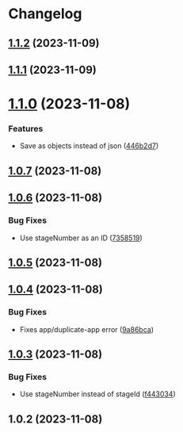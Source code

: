 # Changelog

## [1.1.2](https://github.com/houseoffellows/brackets-firestore-db/compare/1.1.1...1.1.2) (2023-11-09)

## [1.1.1](https://github.com/houseoffellows/brackets-firestore-db/compare/1.1.0...1.1.1) (2023-11-09)

# [1.1.0](https://github.com/houseoffellows/brackets-firestore-db/compare/1.0.7...1.1.0) (2023-11-08)


### Features

* Save as objects instead of json ([446b2d7](https://github.com/houseoffellows/brackets-firestore-db/commit/446b2d7e18a24c582c57903aecc22dd8340f02ae))

## [1.0.7](https://github.com/houseoffellows/brackets-firestore-db/compare/1.0.6...1.0.7) (2023-11-08)

## [1.0.6](https://github.com/houseoffellows/brackets-firestore-db/compare/1.0.5...1.0.6) (2023-11-08)


### Bug Fixes

* Use stageNumber as an ID ([7358519](https://github.com/houseoffellows/brackets-firestore-db/commit/735851947d1c070c1bbc67880dc4cd89977b6754))

## [1.0.5](https://github.com/houseoffellows/brackets-firestore-db/compare/1.0.4...1.0.5) (2023-11-08)

## [1.0.4](https://github.com/houseoffellows/brackets-firestore-db/compare/1.0.3...1.0.4) (2023-11-08)


### Bug Fixes

* Fixes app/duplicate-app error ([9a86bca](https://github.com/houseoffellows/brackets-firestore-db/commit/9a86bca9e184550f54668f9d8a40b296e85f7a77))

## [1.0.3](https://github.com/houseoffellows/brackets-firestore-db/compare/1.0.2...1.0.3) (2023-11-08)


### Bug Fixes

* Use stageNumber instead of stageId ([f443034](https://github.com/houseoffellows/brackets-firestore-db/commit/f443034b25b50815310a801311c0f042b938c6dc))

## 1.0.2 (2023-11-08)